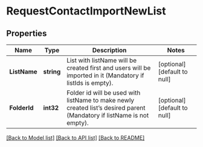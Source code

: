# RequestContactImportNewList

## Properties
Name | Type | Description | Notes
------------ | ------------- | ------------- | -------------
**ListName** | **string** | List with listName will be created first and users will be imported in it (Mandatory if listIds is empty). | [optional] [default to null]
**FolderId** | **int32** | Folder id will be used with listName to make newly created list’s desired parent (Mandatory if listName is not empty). | [optional] [default to null]

[[Back to Model list]](../README.md#documentation-for-models) [[Back to API list]](../README.md#documentation-for-api-endpoints) [[Back to README]](../README.md)


